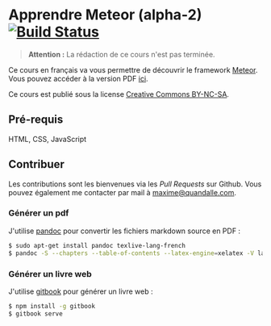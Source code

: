 # Apprendre Meteor (alpha-2) [![Build Status](https://www.gitbook.io/button/status/book/mquandalle/apprendre-meteor)](https://www.gitbook.io/book/mquandalle/apprendre-meteor/activity)

> **Attention :** La rédaction de ce cours n'est pas terminée.

Ce cours en français va vous permettre de découvrir le framework
[Meteor](https://www.meteor.com/). Vous pouvez accéder à la version PDF
[ici](https://github.com/mquandalle/apprendre-meteor/releases).

Ce cours est publié sous la license
[Creative Commons BY-NC-SA](https://creativecommons.org/licenses/by-nc-sa/3.0/deed.fr).

## Pré-requis

HTML, CSS, JavaScript

## Contribuer

Les contributions sont les bienvenues via les *Pull Requests* sur Github.
Vous pouvez également me contacter par mail à <maxime@quandalle.com>.

### Générer un pdf

J'utilise [pandoc](http://johnmacfarlane.net/pandoc/) pour convertir les
fichiers markdown source en PDF :

```bash
$ sudo apt-get install pandoc texlive-lang-french
$ pandoc -S --chapters --table-of-contents --latex-engine=xelatex -V lang=french -o meteor.pdf 0*.md
```

### Générer un livre web

J'utilise [gitbook](https://www.gitbook.io/) pour générer un livre web :

```bash
$ npm install -g gitbook
$ gitbook serve
```
